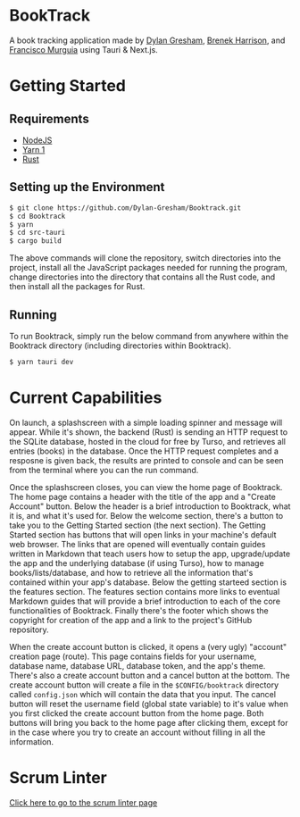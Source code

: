 # BookTrack

A book tracking application made by
[Dylan Gresham](https://www.github.com/Dylan-Gresham), [Brenek Harrison](https://github.com/BrenekH), and [Francisco Murguia](https://github.com/FranciscoMurguia) using Tauri & Next.js.

# Getting Started

## Requirements

- [NodeJS](https://nodejs.org/en/download/package-manager/current)
- [Yarn 1](https://classic.yarnpkg.com/lang/en/docs/install/#debian-stable)
- [Rust](https://www.rust-lang.org/tools/install)

## Setting up the Environment

```bash
$ git clone https://github.com/Dylan-Gresham/Booktrack.git
$ cd Booktrack
$ yarn
$ cd src-tauri
$ cargo build
```

The above commands will clone the repository, switch directories into the project, install all the JavaScript packages needed for running the program, change directories into the directory that contains all the Rust code, and then install all the packages for Rust.

## Running

To run Booktrack, simply run the below command from anywhere within the Booktrack directory (including directories within Booktrack).

```bash
$ yarn tauri dev
```

# Current Capabilities

On launch, a splashscreen with a simple loading spinner and message will appear. While it's shown, the backend (Rust) is sending an HTTP request to the SQLite database, hosted in the cloud for free by Turso, and retrieves all entries (books) in the database. Once the HTTP request completes and a resposne is given back, the results are printed to console and can be seen from the terminal where you can the run command.

Once the splashscreen closes, you can view the home page of Booktrack. The home page contains a header with the title of the app and a "Create Account" button. Below the header is a brief introduction to Booktrack, what it is, and what it's used for. Below the welcome section, there's a button to take you to the Getting Started section (the next section). The Getting Started section has buttons that will open links in your machine's default web browser. The links that are opened will eventually contain guides written in Markdown that teach users how to setup the app, upgrade/update the app and the underlying database (if using Turso), how to manage books/lists/database, and how to retrieve all the information that's contained within your app's database. Below the getting starteed section is the features section. The features section contains more links to eventual Markdown guides that will provide a brief introduction to each of the core functionalities of Booktrack. Finally there's the footer which shows the copyright for creation of the app and a link to the project's GitHub repository.

When the create account button is clicked, it opens a (very ugly) "account" creation page (route). This page contains fields for your username, database name, database URL, database token, and the app's theme. There's also a create account button and a cancel button at the bottom. The create account button will create a file in the `$CONFIG/booktrack` directory called `config.json` which will contain the data that you input. The cancel button will reset the username field (global state variable) to it's value when you first clicked the create account button from the home page. Both buttons will bring you back to the home page after clicking them, except for in the case where you try to create an account without filling in all the information.

# Scrum Linter

[Click here to go to the scrum linter page](https://scrumlinter.boisestate.edu/CS471F24ScrumLinterReports/CS471-F24-Team16_zJfC6vmp4zDCxbu7BAJvZEdKreMdp17gk36Q6Pj2/)
